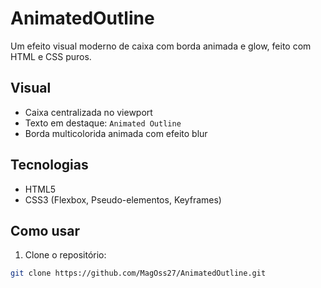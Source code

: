 # AnimatedOutline

Um efeito visual moderno de caixa com borda animada e glow, feito com HTML e CSS puros.

## Visual

- Caixa centralizada no viewport
- Texto em destaque: `Animated Outline`
- Borda multicolorida animada com efeito blur

## Tecnologias

- HTML5
- CSS3 (Flexbox, Pseudo-elementos, Keyframes)

## Como usar

1. Clone o repositório:
```bash
git clone https://github.com/MagOss27/AnimatedOutline.git
